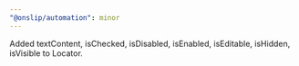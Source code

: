 ```yaml
---
"@onslip/automation": minor
---
```


Added textContent, isChecked, isDisabled, isEnabled, isEditable, isHidden, isVisible to Locator.
